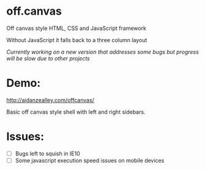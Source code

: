 off.canvas
==========

Off canvas style HTML, CSS and JavaScript framework

Without JavaScript it falls back to a three column layout

*Currently working on a new version that addresses some bugs but progress will be slow due to other projects*


Demo:
=====
http://aidanzealley.com/offcanvas/

Basic off canvas style shell with left and right sidebars.


Issues:
=======
- [ ] Bugs left to squish in IE10
- [ ] Some javascript execution speed issues on mobile devices
